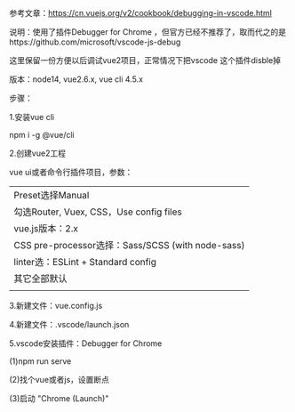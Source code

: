 参考文章：https://cn.vuejs.org/v2/cookbook/debugging-in-vscode.html

说明：使用了插件Debugger for Chrome ，但官方已经不推荐了，取而代之的是https://github.com/microsoft/vscode-js-debug

这里保留一份方便以后调试vue2项目，正常情况下把vscode 这个插件disble掉



版本：node14, vue2.6.x, vue cli 4.5.x



步骤：

1.安装vue cli

npm i -g @vue/cli



2.创建vue2工程

vue ui或者命令行插件项目，参数：

|                                                   |
| :------------------------------------------------ |
| Preset选择Manual                                  |
| 勾选Router, Vuex, CSS，Use config files           |
| vue.js版本：2.x                                   |
| CSS pre-processor选择：Sass/SCSS (with node-sass) |
| linter选：ESLint + Standard config                |
| 其它全部默认                                      |
|                                                   |



3.新建文件：vue.config.js

4.新建文件：.vscode/launch.json

5.vscode安装插件：Debugger for Chrome

(1)npm run serve

(2)找个vue或者js，设置断点

(3)启动 "Chrome (Launch)"



